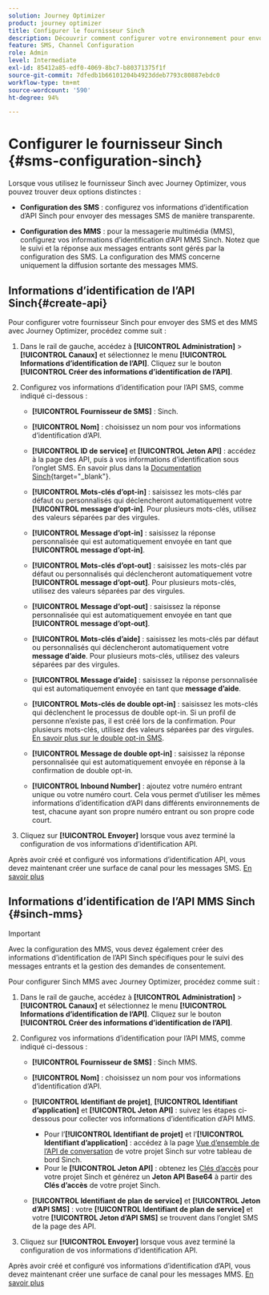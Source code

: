 ```yaml
---
solution: Journey Optimizer
product: journey optimizer
title: Configurer le fournisseur Sinch
description: Découvrir comment configurer votre environnement pour envoyer des messages texte avec Journey Optimizer avec Sinch
feature: SMS, Channel Configuration
role: Admin
level: Intermediate
exl-id: 85412a85-edf0-4069-8bc7-b80371375f1f
source-git-commit: 7dfedb1b66101204b4923ddeb7793c80887ebdc0
workflow-type: tm+mt
source-wordcount: '590'
ht-degree: 94%

---
```


# Configurer le fournisseur Sinch {#sms-configuration-sinch}

Lorsque vous utilisez le fournisseur Sinch avec Journey Optimizer, vous pouvez trouver deux options distinctes :

* **Configuration des SMS** : configurez vos informations d’identification d’API Sinch pour envoyer des messages SMS de manière transparente.

* **Configuration des MMS** : pour la messagerie multimédia (MMS), configurez vos informations d’identification d’API MMS Sinch. Notez que le suivi et la réponse aux messages entrants sont gérés par la configuration des SMS. La configuration des MMS concerne uniquement la diffusion sortante des messages MMS.

## Informations d’identification de l’API Sinch{#create-api}

Pour configurer votre fournisseur Sinch pour envoyer des SMS et des MMS avec Journey Optimizer, procédez comme suit :

1. Dans le rail de gauche, accédez à **[!UICONTROL Administration]** > **[!UICONTROL Canaux]** et sélectionnez le menu **[!UICONTROL Informations d’identification de l’API]**. Cliquez sur le bouton **[!UICONTROL Créer des informations d’identification de l’API]**.

1. Configurez vos informations d’identification pour l’API SMS, comme indiqué ci-dessous :

   * **[!UICONTROL Fournisseur de SMS]** : Sinch.

   * **[!UICONTROL Nom]** : choisissez un nom pour vos informations d’identification d’API.

   * **[!UICONTROL ID de service]** et **[!UICONTROL Jeton API]** : accédez à la page des API, puis à vos informations d’identification sous l’onglet SMS. En savoir plus dans la [Documentation Sinch](https://developers.sinch.com/docs/sms/getting-started/){target="_blank"}.

   * **[!UICONTROL Mots-clés d’opt-in]** : saisissez les mots-clés par défaut ou personnalisés qui déclencheront automatiquement votre **[!UICONTROL message d’opt-in]**. Pour plusieurs mots-clés, utilisez des valeurs séparées par des virgules.

   * **[!UICONTROL Message d’opt-in]** : saisissez la réponse personnalisée qui est automatiquement envoyée en tant que **[!UICONTROL message d’opt-in]**.

   * **[!UICONTROL Mots-clés d’opt-out]** : saisissez les mots-clés par défaut ou personnalisés qui déclencheront automatiquement votre **[!UICONTROL message d’opt-out]**. Pour plusieurs mots-clés, utilisez des valeurs séparées par des virgules.

   * **[!UICONTROL Message d’opt-out]** : saisissez la réponse personnalisée qui est automatiquement envoyée en tant que **[!UICONTROL message d’opt-out]**.

   * **[!UICONTROL Mots-clés d’aide]** : saisissez les mots-clés par défaut ou personnalisés qui déclencheront automatiquement votre **message d’aide**. Pour plusieurs mots-clés, utilisez des valeurs séparées par des virgules.

   * **[!UICONTROL Message d’aide]** : saisissez la réponse personnalisée qui est automatiquement envoyée en tant que **message d’aide**.

   * **[!UICONTROL Mots-clés de double opt-in]** : saisissez les mots-clés qui déclenchent le processus de double opt-in. Si un profil de personne n’existe pas, il est créé lors de la confirmation. Pour plusieurs mots-clés, utilisez des valeurs séparées par des virgules. [En savoir plus sur le double opt-in SMS](https://video.tv.adobe.com/v/3427129/?learn=on).

   * **[!UICONTROL Message de double opt-in]** : saisissez la réponse personnalisée qui est automatiquement envoyée en réponse à la confirmation de double opt-in.

   * **[!UICONTROL Inbound Number]** : ajoutez votre numéro entrant unique ou votre numéro court. Cela vous permet d’utiliser les mêmes informations d’identification d’API dans différents environnements de test, chacune ayant son propre numéro entrant ou son propre code court.

1. Cliquez sur **[!UICONTROL Envoyer]** lorsque vous avez terminé la configuration de vos informations d’identification API.

Après avoir créé et configuré vos informations d’identification API, vous devez maintenant créer une surface de canal pour les messages SMS. [En savoir plus](sms-configuration-surface.md)

## Informations d’identification de l’API MMS Sinch {#sinch-mms}

>[!IMPORTANT]
>
> Avec la configuration des MMS, vous devez également créer des informations d’identification de l’API Sinch spécifiques pour le suivi des messages entrants et la gestion des demandes de consentement.

Pour configurer Sinch MMS avec Journey Optimizer, procédez comme suit :

1. Dans le rail de gauche, accédez à **[!UICONTROL Administration]** > **[!UICONTROL Canaux]** et sélectionnez le menu **[!UICONTROL Informations d’identification de l’API]**. Cliquez sur le bouton **[!UICONTROL Créer des informations d’identification de l’API]**.

1. Configurez vos informations d’identification pour l’API MMS, comme indiqué ci-dessous :

   * **[!UICONTROL Fournisseur de SMS]** : Sinch MMS.

   * **[!UICONTROL Nom]** : choisissez un nom pour vos informations d’identification d’API.

   * **[!UICONTROL Identifiant de projet]**, **[!UICONTROL Identifiant d’application]** et **[!UICONTROL Jeton API]** : suivez les étapes ci-dessous pour collecter vos informations d’identification d’API MMS.

      * Pour l’**[!UICONTROL Identifiant de projet]** et l’**[!UICONTROL Identifiant d’application]** : accédez à la page [Vue d’ensemble de l’API de conversation](https://dashboard.sinch.com/convapi/overview) de votre projet Sinch sur votre tableau de bord Sinch.
      * Pour le **[!UICONTROL Jeton API]** : obtenez les [Clés d’accès](https://community.sinch.com/t5/Customer-Dashboard/Sinch-Access-Keys/ta-p/12638) pour votre projet Sinch et générez un **Jeton API Base64** à partir des **Clés d’accès** de votre projet Sinch.

   * **[!UICONTROL Identifiant de plan de service]** et **[!UICONTROL Jeton d’API SMS]** : votre **[!UICONTROL Identifiant de plan de service]** et votre **[!UICONTROL Jeton d’API SMS]** se trouvent dans l’onglet SMS de la page des API.

1. Cliquez sur **[!UICONTROL Envoyer]** lorsque vous avez terminé la configuration de vos informations d’identification API.

Après avoir créé et configuré vos informations d’identification d’API, vous devez maintenant créer une surface de canal pour les messages MMS. [En savoir plus](sms-configuration-surface.md)
